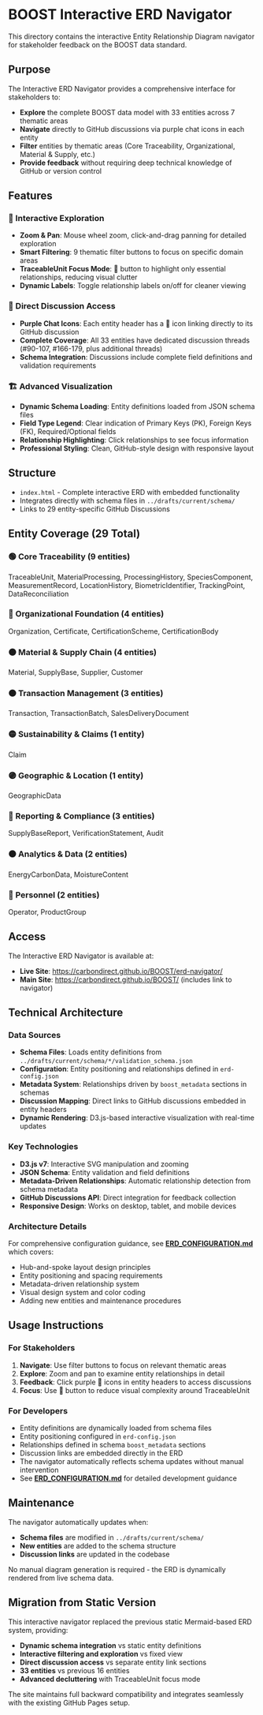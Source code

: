 # BOOST Interactive ERD Navigator

This directory contains the interactive Entity Relationship Diagram navigator for stakeholder feedback on the BOOST data standard.

## Purpose

The Interactive ERD Navigator provides a comprehensive interface for stakeholders to:
- **Explore** the complete BOOST data model with 33 entities across 7 thematic areas
- **Navigate** directly to GitHub discussions via purple chat icons in each entity
- **Filter** entities by thematic areas (Core Traceability, Organizational, Material & Supply, etc.)
- **Provide feedback** without requiring deep technical knowledge of GitHub or version control

## Features

### 🎯 Interactive Exploration
- **Zoom & Pan**: Mouse wheel zoom, click-and-drag panning for detailed exploration
- **Smart Filtering**: 9 thematic filter buttons to focus on specific domain areas
- **TraceableUnit Focus Mode**: 🎯 button to highlight only essential relationships, reducing visual clutter
- **Dynamic Labels**: Toggle relationship labels on/off for cleaner viewing

### 💬 Direct Discussion Access
- **Purple Chat Icons**: Each entity header has a 💬 icon linking directly to its GitHub discussion
- **Complete Coverage**: All 33 entities have dedicated discussion threads (#90-107, #166-179, plus additional threads)
- **Schema Integration**: Discussions include complete field definitions and validation requirements

### 🏗️ Advanced Visualization
- **Dynamic Schema Loading**: Entity definitions loaded from JSON schema files
- **Field Type Legend**: Clear indication of Primary Keys (PK), Foreign Keys (FK), Required/Optional fields
- **Relationship Highlighting**: Click relationships to see focus information
- **Professional Styling**: Clean, GitHub-style design with responsive layout

## Structure

- `index.html` - Complete interactive ERD with embedded functionality
- Integrates directly with schema files in `../drafts/current/schema/`
- Links to 29 entity-specific GitHub Discussions

## Entity Coverage (29 Total)

### 🟢 Core Traceability (9 entities)
TraceableUnit, MaterialProcessing, ProcessingHistory, SpeciesComponent, MeasurementRecord, LocationHistory, BiometricIdentifier, TrackingPoint, DataReconciliation

### 🔵 Organizational Foundation (4 entities)  
Organization, Certificate, CertificationScheme, CertificationBody

### 🟤 Material & Supply Chain (4 entities)
Material, SupplyBase, Supplier, Customer

### 🟠 Transaction Management (3 entities)
Transaction, TransactionBatch, SalesDeliveryDocument

### 🟡 Sustainability & Claims (1 entity)
Claim

### 🟣 Geographic & Location (1 entity)
GeographicData

### 🔴 Reporting & Compliance (3 entities)
SupplyBaseReport, VerificationStatement, Audit

### ⚫ Analytics & Data (2 entities)
EnergyCarbonData, MoistureContent

### 👥 Personnel (2 entities)
Operator, ProductGroup

## Access

The Interactive ERD Navigator is available at:
- **Live Site**: https://carbondirect.github.io/BOOST/erd-navigator/
- **Main Site**: https://carbondirect.github.io/BOOST/ (includes link to navigator)

## Technical Architecture

### Data Sources
- **Schema Files**: Loads entity definitions from `../drafts/current/schema/*/validation_schema.json`
- **Configuration**: Entity positioning and relationships defined in `erd-config.json`
- **Metadata System**: Relationships driven by `boost_metadata` sections in schemas
- **Discussion Mapping**: Direct links to GitHub discussions embedded in entity headers
- **Dynamic Rendering**: D3.js-based interactive visualization with real-time updates

### Key Technologies
- **D3.js v7**: Interactive SVG manipulation and zooming
- **JSON Schema**: Entity validation and field definitions
- **Metadata-Driven Relationships**: Automatic relationship detection from schema metadata
- **GitHub Discussions API**: Direct integration for feedback collection
- **Responsive Design**: Works on desktop, tablet, and mobile devices

### Architecture Details
For comprehensive configuration guidance, see **[ERD_CONFIGURATION.md](ERD_CONFIGURATION.md)** which covers:
- Hub-and-spoke layout design principles
- Entity positioning and spacing requirements
- Metadata-driven relationship system
- Visual design system and color coding
- Adding new entities and maintenance procedures

## Usage Instructions

### For Stakeholders
1. **Navigate**: Use filter buttons to focus on relevant thematic areas
2. **Explore**: Zoom and pan to examine entity relationships in detail  
3. **Feedback**: Click purple 💬 icons in entity headers to access discussions
4. **Focus**: Use 🎯 button to reduce visual complexity around TraceableUnit

### For Developers
- Entity definitions are dynamically loaded from schema files
- Entity positioning configured in `erd-config.json`
- Relationships defined in schema `boost_metadata` sections
- Discussion links are embedded directly in the ERD
- The navigator automatically reflects schema updates without manual intervention
- See **[ERD_CONFIGURATION.md](ERD_CONFIGURATION.md)** for detailed development guidance

## Maintenance

The navigator automatically updates when:
- **Schema files** are modified in `../drafts/current/schema/`
- **New entities** are added to the schema structure
- **Discussion links** are updated in the codebase

No manual diagram generation is required - the ERD is dynamically rendered from live schema data.

## Migration from Static Version

This interactive navigator replaced the previous static Mermaid-based ERD system, providing:
- **Dynamic schema integration** vs static entity definitions
- **Interactive filtering and exploration** vs fixed view
- **Direct discussion access** vs separate entity link sections  
- **33 entities** vs previous 16 entities
- **Advanced decluttering** with TraceableUnit focus mode

The site maintains full backward compatibility and integrates seamlessly with the existing GitHub Pages setup.